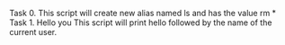 Task 0. <o>
This script will create new alias named ls and has the value rm *
Task 1. Hello you
This script will print hello followed by the name of the current user.
